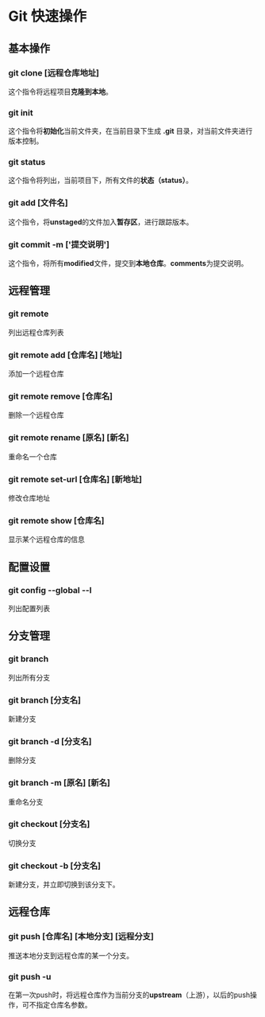# Git 快速操作

## 基本操作

### git clone [远程仓库地址]

这个指令将远程项目**克隆到本地**。

### git init

这个指令将**初始化**当前文件夹，在当前目录下生成 **.git** 目录，对当前文件夹进行版本控制。

### git status

这个指令将列出，当前项目下，所有文件的**状态（status）**。

### git add [文件名]

这个指令，将**unstaged**的文件加入**暂存区**，进行跟踪版本。

### git commit -m ['提交说明']

这个指令，将所有**modified**文件，提交到**本地仓库**。**comments**为提交说明。

## 远程管理

### git remote

列出远程仓库列表

### git remote add [仓库名] [地址]

添加一个远程仓库

### git remote remove [仓库名]

删除一个远程仓库

### git remote rename [原名] [新名]

重命名一个仓库

### git remote set-url [仓库名] [新地址]

修改仓库地址

### git remote show [仓库名]

显示某个远程仓库的信息

## 配置设置

### git config --global --l

列出配置列表

## 分支管理

### git branch

列出所有分支

### git branch [分支名]

新建分支

### git branch -d [分支名]

删除分支

### git branch -m [原名] [新名]

重命名分支

### git checkout [分支名]

切换分支

### git checkout  -b [分支名]

新建分支，并立即切换到该分支下。

## 远程仓库

### git push [仓库名] [本地分支] [远程分支]

推送本地分支到远程仓库的某一个分支。

### git push -u

在第一次push时，将远程仓库作为当前分支的**upstream**（上游），以后的push操作，可不指定仓库名参数。

 







